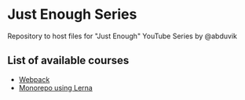 # Just Enough Series

Repository to host files for "Just Enough" YouTube Series by @abduvik

## List of available courses

- [Webpack](./courses/webpack)
- [Monorepo using Lerna](./courses/monorepo-lerna)
